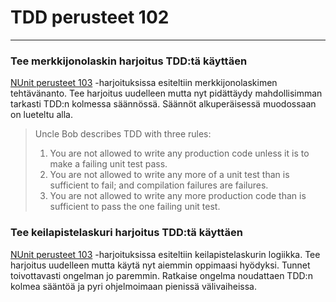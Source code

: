 # TDD perusteet 102

---

### Tee merkkijonolaskin harjoitus TDD:tä käyttäen

[NUnit perusteet 103](/nunit-perusteet-103.md) -harjoituksissa esiteltiin merkkijonolaskimen tehtävänanto. Tee harjoitus uudelleen mutta nyt pidättäydy mahdollisimman tarkasti TDD:n kolmessa säännössä. Säännöt alkuperäisessä muodossaan on lueteltu alla.

> Uncle Bob describes TDD with three rules:
>
> 1. You are not allowed to write any production code unless it is to make a failing unit test pass.
> 2. You are not allowed to write any more of a unit test than is sufficient to fail; and compilation failures are failures.
> 3. You are not allowed to write any more production code than is sufficient to pass the one failing unit test.

### Tee keilapistelaskuri harjoitus TDD:tä käyttäen

[NUnit perusteet 103](/nunit-perusteet-103.md) -harjoituksissa esiteltiin keilapistelaskurin logiikka. Tee harjoitus uudelleen mutta käytä nyt aiemmin oppimaasi hyödyksi. Tunnet toivottavasti ongelman jo paremmin. Ratkaise ongelma noudattaen TDD:n kolmea sääntöä ja pyri ohjelmoimaan pienissä välivaiheissa.



